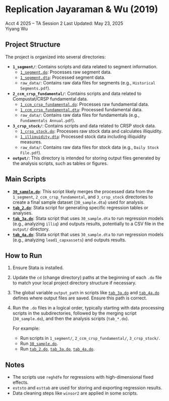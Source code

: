 # Replication Jayaraman & Wu (2019)
Acct 4 2025 – TA Session 2 
Last Updated: May 23, 2025  
Yiyang Wu  

## Project Structure

The project is organized into several directories:

-   **`1_segment/`**: Contains scripts and data related to segment information.
    -   [`1_segment.do`](1_segment/1_segment.do): Processes raw segment data.
    -   [`1_segment.dta`](1_segment/1_segment.dta): Processed segment data.
    -   `raw_data/`: Contains raw data files for segments (e.g., `Historical Segments.pdf`).
-   **`2_ccm_crsp_fundamental/`**: Contains scripts and data related to Compustat/CRSP fundamental data.
    -   [`1_ccm_crsp_fundamental.do`](2_ccm_crsp_fundamental/1_ccm_crsp_fundamental.do): Processes raw fundamental data.
    -   [`1_ccm_crsp_fundamental.dta`](2_ccm_crsp_fundamental/1_ccm_crsp_fundamental.dta): Processed fundamental data.
    -   `raw_data/`: Contains raw data files for fundamentals (e.g., `Fundamentals Annual.pdf`).
-   **`3_crsp_stock/`**: Contains scripts and data related to CRSP stock data.
    -   [`1_crsp_stock.do`](3_crsp_stock/1_crsp_stock.do): Processes raw stock data and calculates illiquidity.
    -   [`1_illiquidity.dta`](3_crsp_stock/1_illiquidity.dta): Processed stock data including illiquidity measures.
    -   `raw_data/`: Contains raw data files for stock data (e.g., `Daily Stock File.pdf`).
-   **`output/`**: This directory is intended for storing output files generated by the analysis scripts, such as tables or figures.

## Main Scripts

-   **[`30_sample.do`](30_sample.do)**: This script likely merges the processed data from the `1_segment`, `2_ccm_crsp_fundamental`, and `3_crsp_stock` directories to create a final sample dataset (`30_sample.dta`) used for analysis.
-   **[`tab_2.do`](tab_2.do)**: Stata script for generating specific regression tables or analyses.
-   **[`tab_3a.do`](tab_3a.do)**: Stata script that uses `30_sample.dta` to run regression models (e.g., analyzing `illiq`) and outputs results, potentially to a CSV file in the `output/` directory.
-   **[`tab_4a.do`](tab_4a.do)**: Stata script that uses `30_sample.dta` to run regression models (e.g., analyzing `lead1_capxassets`) and outputs results.

## How to Run

1.  Ensure Stata is installed.
2.  Update the `cd` (change directory) paths at the beginning of each `.do` file to match your local project directory structure if necessary.
3.  The global variable `output_path` in scripts like [`tab_3a.do`](tab_3a.do) and [`tab_4a.do`](tab_4a.do) defines where output files are saved. Ensure this path is correct.
4.  Run the `.do` files in a logical order, typically starting with data processing scripts in the subdirectories, followed by the merging script (`30_sample.do`), and then the analysis scripts (`tab_*.do`).

    For example:
    *   Run scripts in `1_segment/`, `2_ccm_crsp_fundamental/`, `3_crsp_stock/`.
    *   Run [`30_sample.do`](30_sample.do).
    *   Run [`tab_2.do`](tab_2.do), [`tab_3a.do`](tab_3a.do), [`tab_4a.do`](tab_4a.do).

## Notes

-   The scripts use `reghdfe` for regressions with high-dimensional fixed effects.
-   `eststo` and `esttab` are used for storing and exporting regression results.
-   Data cleaning steps like `winsor2` are applied in some scripts.
